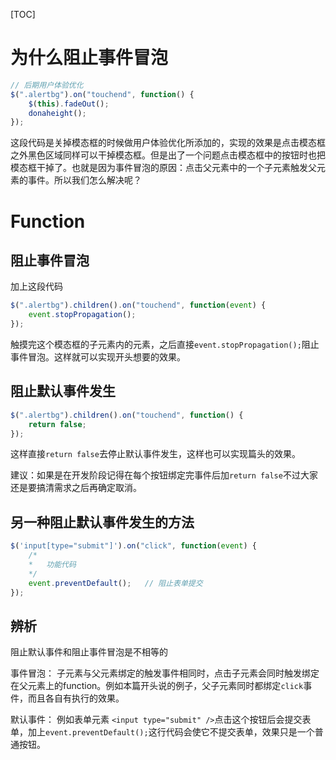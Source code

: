 [TOC]

# 为什么阻止事件冒泡
```javascript
// 后期用户体验优化
$(".alertbg").on("touchend", function() {
    $(this).fadeOut();
    donaheight();
});
```
这段代码是关掉模态框的时候做用户体验优化所添加的，实现的效果是点击模态框之外黑色区域同样可以干掉模态框。但是出了一个问题点击模态框中的按钮时也把模态框干掉了。也就是因为事件冒泡的原因：点击父元素中的一个子元素触发父元素的事件。所以我们怎么解决呢？
# Function
## 阻止事件冒泡
加上这段代码
```javascript
$(".alertbg").children().on("touchend", function(event) {
    event.stopPropagation();
});
```
触摸完这个模态框的子元素内的元素，之后直接`event.stopPropagation();`阻止事件冒泡。这样就可以实现开头想要的效果。
## 阻止默认事件发生
```javascript
$(".alertbg").children().on("touchend", function() {
    return false;
});
```
这样直接`return false`去停止默认事件发生，这样也可以实现篇头的效果。

建议：如果是在开发阶段记得在每个按钮绑定完事件后加`return false`不过大家还是要搞清需求之后再确定取消。
## 另一种阻止默认事件发生的方法
```javascript
$('input[type="submit"]').on("click", function(event) {
    /*
    *   功能代码
    */
    event.preventDefault();   // 阻止表单提交
});
```
## 辨析
阻止默认事件和阻止事件冒泡是不相等的

事件冒泡：
子元素与父元素绑定的触发事件相同时，点击子元素会同时触发绑定在父元素上的function。例如本篇开头说的例子，父子元素同时都绑定`click`事件，而且各自有执行的效果。

默认事件：
例如表单元素 `<input type="submit" />`点击这个按钮后会提交表单，加上`event.preventDefault();`这行代码会使它不提交表单，效果只是一个普通按钮。